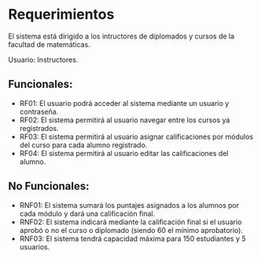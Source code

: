 # Requerimientos

El sistema está dirigido a los intructores de diplomados y cursos de la facultad de matemáticas.

Usuario: Instructores.

## Funcionales:
- RF01: El usuario podrá acceder al sistema mediante un usuario y contraseña.
- RF02: El sistema permitirá al usuario navegar entre los cursos ya registrados.
- RF03: El sistema permitirá al usuario asignar calificaciones por módulos del curso para cada alumno registrado.
- RF04: El sistema permitirá al usuario editar las calificaciones del alumno.

## No Funcionales:

- RNF01: El sistema sumará los puntajes asignados a los alumnos por cada módulo y dará una calificación final.
- RNF02: El sistema indicará mediante la calificación final si el usuario aprobó o no el curso o diplomado (siendo 60 el mínimo aprobatorio).
- RNF03: El sistema tendrá capacidad máxima para 150 estudiantes y 5 usuarios.
